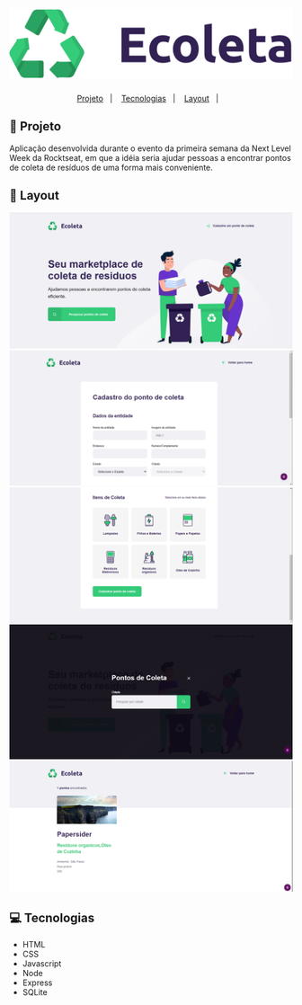 <h1 align="center">
    <img alt="Logo" src="https://github.com/fabricioig863/ecoleta/blob/master/Layout/logo.svg" />
    <br>
</h1>

<p align="center">
<a href="#-projeto">Projeto</a>&nbsp;&nbsp;&nbsp;|&nbsp;&nbsp;&nbsp;
  <a href="#-tecnologias">Tecnologias</a>&nbsp;&nbsp;&nbsp;|&nbsp;&nbsp;&nbsp;  
  <a href="#-layout">Layout</a>&nbsp;&nbsp;&nbsp;|&nbsp;&nbsp;&nbsp;
</p>

## 🚀 Projeto 

Aplicação desenvolvida durante o evento da primeira semana da Next Level Week da Rocktseat, em que a idéia seria ajudar pessoas a encontrar pontos de coleta de resíduos de uma forma mais conveniente.


## 🎨 Layout

![Layout do projeto](https://github.com/fabricioig863/ecoleta/blob/master/Layout/layout-01.png)
![Layout do projeto](https://github.com/fabricioig863/ecoleta/blob/master/Layout/layout-02.png)
![Layout do projeto](https://github.com/fabricioig863/ecoleta/blob/master/Layout/layout-03.png)
![Layout do projeto](https://github.com/fabricioig863/ecoleta/blob/master/Layout/layout-04.png)
![Layout do projeto](https://github.com/fabricioig863/ecoleta/blob/master/Layout/layout-05.png)


## 💻 Tecnologias

- HTML
- CSS
- Javascript
- Node
- Express
- SQLite

